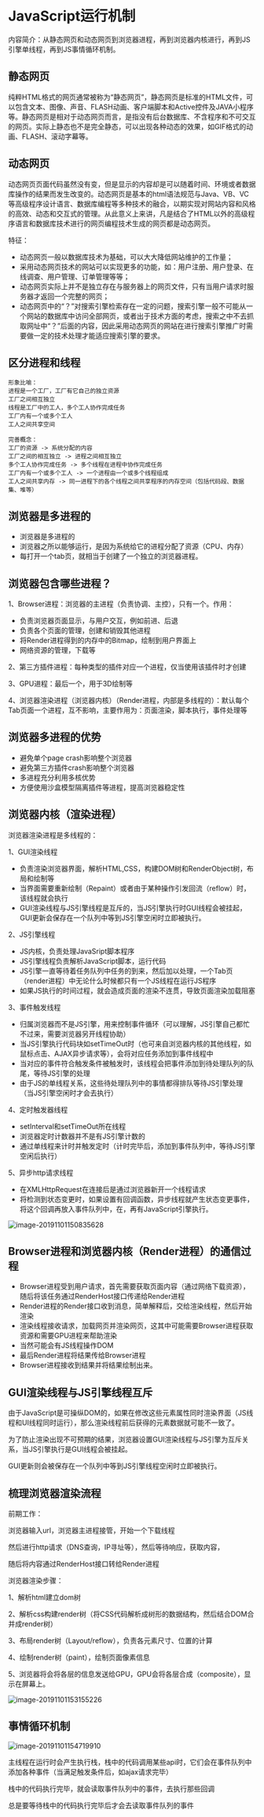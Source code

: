 # JavaScript运行机制



内容简介：从静态网页和动态网页到浏览器进程，再到浏览器内核进行，再到JS引擎单线程，再到JS事情循环机制。

## 静态网页

纯粹HTML格式的网页通常被称为“静态网页”，静态网页是标准的HTML文件，可以包含文本、图像、声音、FLASH动画、客户端脚本和Active控件及JAVA小程序等。静态网页是相对于动态网页而言，是指没有后台数据库、不含程序和不可交互的网页。实际上静态也不是完全静态，可以出现各种动态的效果，如GIF格式的动画、FLASH、滚动字幕等。

## 动态网页

动态网页页面代码虽然没有变，但是显示的内容却是可以随着时间、环境或者数据库操作的结果而发生改变的。动态网页是基本的html语法规范与Java、VB、VC等高级程序设计语言、数据库编程等多种技术的融合，以期实现对网站内容和风格的高效、动态和交互式的管理。从此意义上来讲，凡是结合了HTML以外的高级程序语言和数据库技术进行的网页编程技术生成的网页都是动态网页。

特征：

- 动态网页一般以数据库技术为基础，可以大大降低网站维护的工作量；
- 采用动态网页技术的网站可以实现更多的功能，如：用户注册、用户登录、在线调查、用户管理、订单管理等等；
- 动态网页实际上并不是独立存在与服务器上的网页文件，只有当用户请求时服务器才返回一个完整的网页；
- 动态网页中的“？”对搜索引擎检索存在一定的问题，搜索引擎一般不可能从一个网站的数据库中访问全部网页，或者出于技术方面的考虑，搜索之中不去抓取网址中“？”后面的内容，因此采用动态网页的网站在进行搜索引擎推广时需要做一定的技术处理才能适应搜索引擎的要求。

## 区分进程和线程

```
形象比喻：
进程是一个工厂，工厂有它自己的独立资源
工厂之间相互独立
线程是工厂中的工人，多个工人协作完成任务
工厂内有一个或多个工人
工人之间共享空间
```

```
完善概念：
工厂的资源 -> 系统分配的内容
工厂之间的相互独立 -> 进程之间相互独立
多个工人协作完成任务 -> 多个线程在进程中协作完成任务
工厂内有一个或多个工人 -> 一个进程由一个或多个线程组成
工人之间共享内存 -> 同一进程下的各个线程之间共享程序的内存空间（包括代码段、数据集、堆等）
```



## 浏览器是多进程的

- 浏览器是多进程的
- 浏览器之所以能够运行，是因为系统给它的进程分配了资源（CPU、内存）
- 每打开一个tab页，就相当于创建了一个独立的浏览器进程。



## 浏览器包含哪些进程？

1、Browser进程：浏览器的主进程（负责协调、主控），只有一个。作用：

- 负责浏览器页面显示，与用户交互，例如前进、后退
- 负责各个页面的管理，创建和销毁其他进程
- 将Render进程得到的内存中的Bitmap，绘制到用户界面上
- 网络资源的管理，下载等

2、第三方插件进程：每种类型的插件对应一个进程，仅当使用该插件时才创建

3、GPU进程：最后一个，用于3D绘制等

4、浏览器渲染进程（浏览器内核）（Render进程，内部是多线程的）：默认每个Tab页面一个进程，互不影响，主要作用为：页面渲染，脚本执行，事件处理等



## 浏览器多进程的优势

- 避免单个page crash影响整个浏览器
- 避免第三方插件crash影响整个浏览器
- 多进程充分利用多核优势
- 方便使用沙盒模型隔离插件等进程，提高浏览器稳定性



## 浏览器内核（渲染进程）

浏览器渲染进程是多线程的：

1、GUI渲染线程

- 负责渲染浏览器界面，解析HTML,CSS，构建DOM树和RenderObject树，布局和绘制等
- 当界面需要重新绘制（Repaint）或者由于某种操作引发回流（reflow）时，该线程就会执行
- GUI渲染线程与JS引擎线程是互斥的，当JS引擎执行时GUI线程会被挂起，GUI更新会保存在一个队列中等到JS引擎空闲时立即被执行。

2、JS引擎线程

- JS内核，负责处理JavaSript脚本程序
- JS引擎线程负责解析JavaScript脚本，运行代码
- JS引擎一直等待着任务队列中任务的到来，然后加以处理，一个Tab页（render进程）中无论什么时候都只有一个JS线程在运行JS程序
- 如果JS执行的时间过程，就会造成页面的渲染不连贯，导致页面渲染加载阻塞

3、事件触发线程

- 归属浏览器而不是JS引擎，用来控制事件循环（可以理解，JS引擎自己都忙不过来，需要浏览器另开线程协助）
- 当JS引擎执行代码块如setTimeOut时（也可来自浏览器内核的其他线程，如鼠标点击、AJAX异步请求等），会将对应任务添加到事件线程中
- 当对应的事件符合触发条件被触发时，该线程会把事件添加到待处理队列的队尾，等待JS引擎的处理
- 由于JS的单线程关系，这些待处理队列中的事情都得排队等待JS引擎处理（当JS引擎空闲时才会去执行）

4、定时触发器线程

- setInterval和setTimeOut所在线程
- 浏览器定时计数器并不是有JS引擎计数的
- 通过单线程来计时并触发定时（计时完毕后，添加到事件队列中，等待JS引擎空闲后执行）

5、异步http请求线程

- 在XMLHttpRequest在连接后是通过浏览器新开一个线程请求
- 将检测到状态变更时，如果设置有回调函数，异步线程就产生状态变更事件，将这个回调再放入事件队列中，在，再有JavaScript引擎执行。

![image-20191101150835628](./image/image-20191101150835628.png)



## Browser进程和浏览器内核（Render进程）的通信过程

- Browser进程受到用户请求，首先需要获取页面内容（通过网络下载资源），随后将该任务通过RenderHost接口传递给Render进程
- Render进程的Render接口收到消息，简单解释后，交给渲染线程，然后开始渲染
- 渲染线程接收请求，加载网页并渲染网页，这其中可能需要Browser进程获取资源和需要GPU进程来帮助渲染
- 当然可能会有JS线程操作DOM
- 最后Render进程将结果传给Browser进程
- Browser进程接收到结果并将结果绘制出来。



## GUI渲染线程与JS引擎线程互斥

由于JavaScript是可操纵DOM的，如果在修改这些元素属性同时渲染界面（JS线程和UI线程同时运行），那么渲染线程前后获得的元素数据就可能不一致了。

为了防止渲染出现不可预期的结果，浏览器设置GUI渲染线程与JS引擎为互斥关系，当JS引擎执行是GUI线程会被挂起。

GUI更新则会被保存在一个队列中等到JS引擎线程空闲时立即被执行。

## 梳理浏览器渲染流程

前期工作：

浏览器输入url，浏览器主进程接管，开始一个下载线程

然后进行http请求（DNS查询，IP寻址等），然后等待响应，获取内容，

随后将内容通过RenderHost接口转给Render进程

浏览器渲染步骤：

1、解析html建立dom树

2、解析css构建render树（将CSS代码解析成树形的数据结构，然后结合DOM合并成render树）

3、布局render树（Layout/reflow），负责各元素尺寸、位置的计算

4、绘制render树（paint），绘制页面像素信息

5、浏览器将会将各层的信息发送给GPU，GPU会将各层合成（composite），显示在屏幕上。



![image-20191101153155226](./image/image-20191101153155226.png)

## 事情循环机制



![image-20191101154719910](./image/image-20191101154719910.png)





主线程在运行时会产生执行栈，栈中的代码调用某些api时，它们会在事件队列中添加各种事件（当满足触发条件后，如ajax请求完毕）

栈中的代码执行完毕，就会读取事件队列中的事件，去执行那些回调

总是要等待栈中的代码执行完毕后才会去读取事件队列的事件











